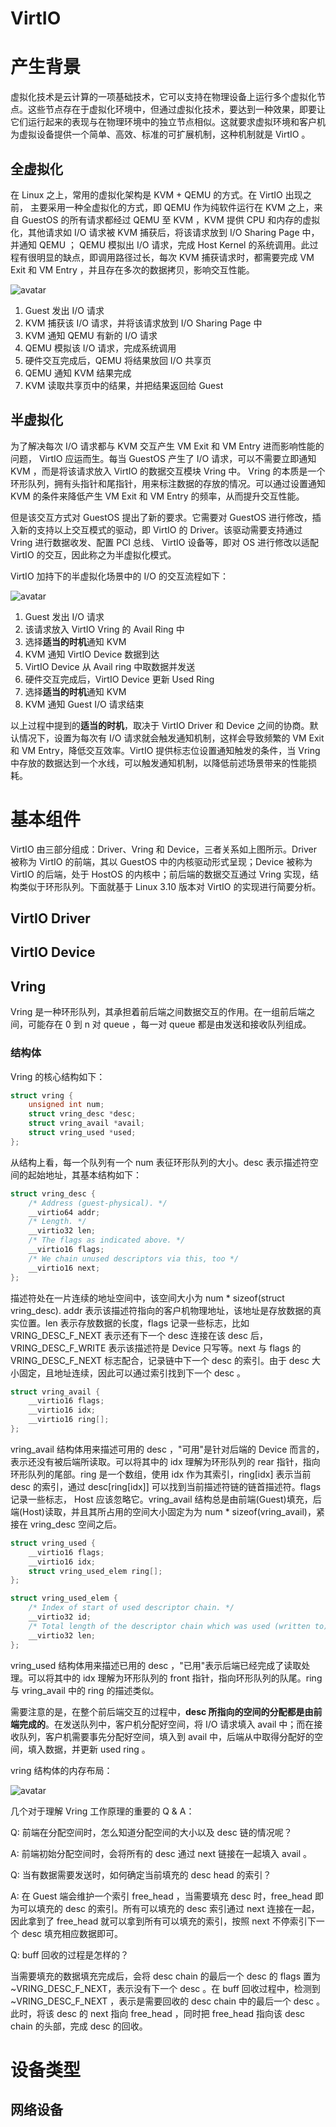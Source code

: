 # VirtIO

# 产生背景
虚拟化技术是云计算的一项基础技术，它可以支持在物理设备上运行多个虚拟化节点。这些节点存在于虚拟化环境中，但通过虚拟化技术，要达到一种效果，即要让它们运行起来的表现与在物理环境中的独立节点相似。这就要求虚拟环境和客户机为虚拟设备提供一个简单、高效、标准的可扩展机制，这种机制就是 VirtIO 。 

## 全虚拟化
在 Linux 之上，常用的虚拟化架构是 KVM + QEMU 的方式。在 VirtIO 出现之前， 主要采用一种全虚拟化的方式，即 QEMU 作为纯软件运行在 KVM 之上，来自 GuestOS 的所有请求都经过 QEMU 至 KVM ，KVM 提供 CPU 和内存的虚拟化，其他请求如 I/O 请求被 KVM 捕获后，将该请求放到 I/O Sharing Page 中，并通知 QEMU ； QEMU 模拟出 I/O 请求，完成 Host Kernel 的系统调用。此过程有很明显的缺点，即调用路径过长，每次 KVM 捕获请求时，都需要完成 VM Exit 和 VM Entry ，并且存在多次的数据拷贝，影响交互性能。

![avatar](images/full-virtualization.png "全虚拟化场景下的I/O交互流程")

1. Guest 发出 I/O 请求
2. KVM 捕获该 I/O 请求，并将该请求放到 I/O Sharing Page 中
3. KVM 通知 QEMU 有新的 I/O 请求
4. QEMU 模拟该 I/O 请求，完成系统调用
5. 硬件交互完成后，QEMU 将结果放回 I/O 共享页 
6. QEMU 通知 KVM 结果完成
7. KVM 读取共享页中的结果，并把结果返回给 Guest

## 半虚拟化
为了解决每次 I/O 请求都与 KVM 交互产生 VM Exit 和 VM Entry 进而影响性能的问题， VirtIO 应运而生。每当 GuestOS 产生了 I/O 请求，可以不需要立即通知 KVM ，而是将该请求放入 VirtIO 的数据交互模块 Vring 中。 Vring 的本质是一个环形队列，拥有头指针和尾指针，用来标注数据的存放的情况。可以通过设置通知 KVM 的条件来降低产生 VM Exit 和 VM Entry 的频率，从而提升交互性能。

但是该交互方式对 GuestOS 提出了新的要求。它需要对 GuestOS 进行修改，插入新的支持以上交互模式的驱动，即 VirtIO 的 Driver。该驱动需要支持通过 Vring 进行数据收发、配置 PCI 总线、 VirtIO 设备等，即对 OS 进行修改以适配 VirtIO 的交互，因此称之为半虚拟化模式。

VirtIO 加持下的半虚拟化场景中的 I/O 的交互流程如下：

![avatar](images/para-virtualization.png "VirtIO半虚拟化场景下的I/O交互流程")

1. Guest 发出 I/O 请求
2. 该请求放入 VirtIO Vring 的 Avail Ring 中
3. 选择**适当的时机**通知 KVM
4. KVM 通知 VirtIO Device 数据到达
5. VirtIO Device 从 Avail ring 中取数据并发送
6. 硬件交互完成后，VirtIO Device 更新 Used Ring
7. 选择**适当的时机**通知 KVM
8. KVM 通知 Guest I/O 请求结束

以上过程中提到的**适当的时机**，取决于 VirtIO Driver 和 Device 之间的协商。默认情况下，设置为每次有 I/O 请求就会触发通知机制，这样会导致频繁的 VM Exit 和 VM Entry，降低交互效率。VirtIO 提供标志位设置通知触发的条件，当 Vring 中存放的数据达到一个水线，可以触发通知机制，以降低前述场景带来的性能损耗。

# 基本组件
VirtIO 由三部分组成：Driver、Vring 和 Device，三者关系如上图所示。Driver 被称为 VirtIO 的前端，其以 GuestOS 中的内核驱动形式呈现；Device 被称为 VirtIO 的后端，处于 HostOS 的内核中；前后端的数据交互通过 Vring 实现，结构类似于环形队列。下面就基于 Linux 3.10 版本对 VirtIO 的实现进行简要分析。

## VirtIO Driver


## VirtIO Device


## Vring
Vring 是一种环形队列，其承担着前后端之间数据交互的作用。在一组前后端之间，可能存在 0 到 n 对 queue ，每一对 queue 都是由发送和接收队列组成。
### 结构体
Vring 的核心结构如下：
```c
struct vring {
	unsigned int num;
	struct vring_desc *desc;
	struct vring_avail *avail;
	struct vring_used *used;
};
```
从结构上看，每一个队列有一个 num 表征环形队列的大小。desc 表示描述符空间的起始地址，其基本结构如下：
```c
struct vring_desc {
	/* Address (guest-physical). */
	__virtio64 addr;
	/* Length. */
	__virtio32 len;
	/* The flags as indicated above. */
	__virtio16 flags;
	/* We chain unused descriptors via this, too */
	__virtio16 next;
};
```
描述符处在一片连续的地址空间中，该空间大小为 num * sizeof(struct vring_desc). addr 表示该描述符指向的客户机物理地址，该地址是存放数据的真实位置。len 表示存放数据的长度，flags 记录一些标志，比如 VRING_DESC_F_NEXT 表示还有下一个 desc 连接在该 desc 后，VRING_DESC_F_WRITE 表示该描述符是 Device 只写等。next 与 flags 的 VRING_DESC_F_NEXT 标志配合，记录链中下一个 desc 的索引。由于 desc 大小固定，且地址连续，因此可以通过索引找到下一个 desc 。
```c
struct vring_avail {
	__virtio16 flags;
	__virtio16 idx;
	__virtio16 ring[];
};
```
vring_avail 结构体用来描述可用的 desc ，"可用"是针对后端的 Device 而言的，表示还没有被后端所读取。可以将其中的 idx 理解为环形队列的 rear 指针，指向环形队列的尾部。ring 是一个数组，使用 idx 作为其索引，ring[idx] 表示当前 desc 的索引，通过 desc[ring[idx]] 可以找到当前描述符链的链首描述符。flags 记录一些标志， Host 应该忽略它。vring_avail 结构总是由前端(Guest)填充，后端(Host)读取，并且其所占用的空间大小固定为为 num * sizeof(vring_avail)，紧接在 vring_desc 空间之后。
```c
struct vring_used {
	__virtio16 flags;
	__virtio16 idx;
	struct vring_used_elem ring[];
};

struct vring_used_elem {
	/* Index of start of used descriptor chain. */
	__virtio32 id;
	/* Total length of the descriptor chain which was used (written to) */
	__virtio32 len;
};
```
vring_used 结构体用来描述已用的 desc ，"已用"表示后端已经完成了读取处理。可以将其中的 idx 理解为环形队列的 front 指针，指向环形队列的队尾。ring 与 vring_avail 中的 ring 的描述类似。

需要注意的是，在整个前后端交互的过程中，**desc 所指向的空间的分配都是由前端完成的**。在发送队列中，客户机分配好空间，将 I/O 请求填入 avail 中；而在接收队列，客户机需要事先分配好空间，填入到 avail 中，后端从中取得分配好的空间，填入数据，并更新 used ring 。

vring 结构体的内存布局：

![avatar](images/vring-layout.png "Vring空间结构布局")

几个对于理解 Vring 工作原理的重要的 Q & A：

Q: 前端在分配空间时，怎么知道分配空间的大小以及 desc 链的情况呢？

A: 前端初始分配空间时，会将所有的 desc 通过 next 链接在一起填入 avail 。

Q: 当有数据需要发送时，如何确定当前填充的 desc head 的索引？

A: 在 Guest 端会维护一个索引 free_head ，当需要填充 desc 时，free_head 即为可以填充的 desc 的索引。所有可以填充的 desc 索引通过 next 连接在一起，因此拿到了 free_head 就可以拿到所有可以填充的索引，按照 next 不停索引下一个 desc 填充相应数据即可。

Q: buff 回收的过程是怎样的？

当需要填充的数据填充完成后，会将 desc chain 的最后一个 desc 的 flags 置为 ~VRING_DESC_F_NEXT，表示没有下一个 desc 。在 buff 回收过程中，检测到 ~VRING_DESC_F_NEXT ，表示是需要回收的 desc chain 中的最后一个 desc 。此时，将该 desc 的 next 指向 free_head ，同时把 free_head 指向该 desc chain 的头部，完成 desc 的回收。

# 设备类型
## 网络设备
